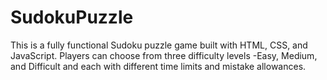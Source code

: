 # SudokuPuzzle
This is a fully functional Sudoku puzzle game built with HTML, CSS, and JavaScript. Players can choose from three difficulty levels -Easy, Medium, and Difficult and each with different time limits and mistake allowances.
